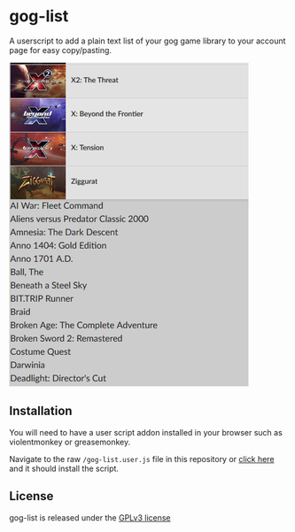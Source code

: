 gog-list
==============

A userscript to add a plain text list of your gog game library to your account page for easy copy/pasting.

![gog-list screenshot](https://github.com/stuartdb/gog-list/raw/master/img/gog-list.png)

Installation
---------

You will need to have a user script addon installed in your browser such as violentmonkey or greasemonkey.

Navigate to the raw ```/gog-list.user.js``` file in this repository or [click here](https://github.com/stuartdb/gog-list/raw/master/gog-list.user.js) and it should install the script.

License
-------

gog-list is released under the [GPLv3 license](https://www.gnu.org/licenses/gpl.html)
